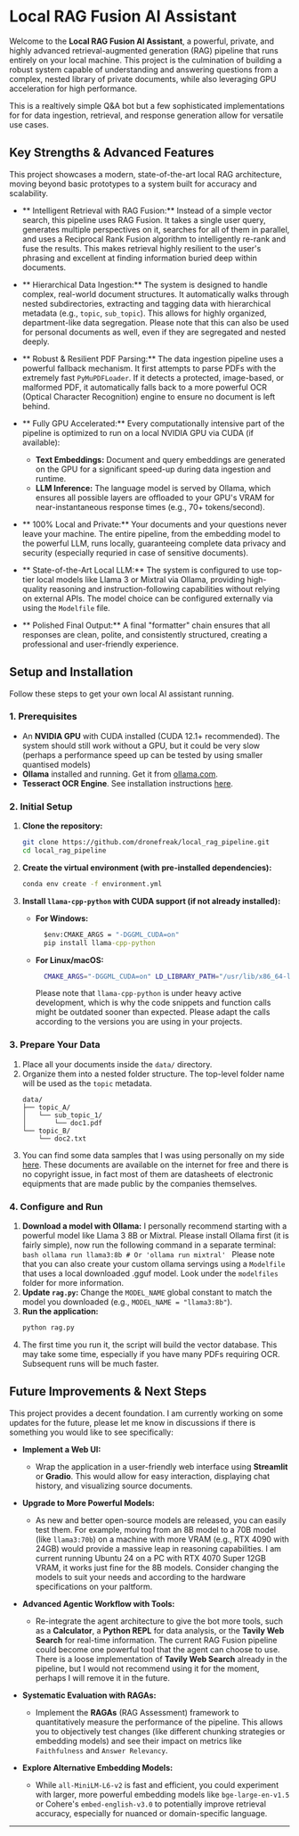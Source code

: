 # Local RAG Fusion AI Assistant

Welcome to the **Local RAG Fusion AI Assistant**, a powerful, private, and highly advanced retrieval-augmented generation (RAG) pipeline that runs entirely on your local machine. This project is the culmination of building a robust system capable of understanding and answering questions from a complex, nested library of private documents, while also leveraging GPU acceleration for high performance.

This is a realtively simple Q&A bot but a few sophisticated implementations for for data ingestion, retrieval, and response generation allow for versatile use cases.

## Key Strengths & Advanced Features

This project showcases a modern, state-of-the-art local RAG architecture, moving beyond basic prototypes to a system built for accuracy and scalability.

- ** Intelligent Retrieval with RAG Fusion:** Instead of a simple vector search, this pipeline uses RAG Fusion. It takes a single user query, generates multiple perspectives on it, searches for all of them in parallel, and uses a Reciprocal Rank Fusion algorithm to intelligently re-rank and fuse the results. This makes retrieval highly resilient to the user's phrasing and excellent at finding information buried deep within documents.

- ** Hierarchical Data Ingestion:** The system is designed to handle complex, real-world document structures. It automatically walks through nested subdirectories, extracting and tagging data with hierarchical metadata (e.g., `topic`, `sub_topic`). This allows for highly organized, department-like data segregation. Please note that this can also be used for personal documents as well, even if they are segregated and nested deeply.

- ** Robust & Resilient PDF Parsing:** The data ingestion pipeline uses a powerful fallback mechanism. It first attempts to parse PDFs with the extremely fast `PyMuPDFLoader`. If it detects a protected, image-based, or malformed PDF, it automatically falls back to a more powerful OCR (Optical Character Recognition) engine to ensure no document is left behind.

- ** Fully GPU Accelerated:** Every computationally intensive part of the pipeline is optimized to run on a local NVIDIA GPU via CUDA (if available):
  - **Text Embeddings:** Document and query embeddings are generated on the GPU for a significant speed-up during data ingestion and runtime.
  - **LLM Inference:** The language model is served by Ollama, which ensures all possible layers are offloaded to your GPU's VRAM for near-instantaneous response times (e.g., 70+ tokens/second).

- ** 100% Local and Private:** Your documents and your questions never leave your machine. The entire pipeline, from the embedding model to the powerful LLM, runs locally, guaranteeing complete data privacy and security (especially requried in case of sensitive documents).

- ** State-of-the-Art Local LLM:** The system is configured to use top-tier local models like Llama 3 or Mixtral via Ollama, providing high-quality reasoning and instruction-following capabilities without relying on external APIs. The model choice can be configured externally via using the `Modelfile` file.

- ** Polished Final Output:** A final "formatter" chain ensures that all responses are clean, polite, and consistently structured, creating a professional and user-friendly experience.

## Setup and Installation

Follow these steps to get your own local AI assistant running.

### 1. Prerequisites

- An **NVIDIA GPU** with CUDA installed (CUDA 12.1+ recommended). The system should still work without a GPU, but it could be very slow (perhaps a performance speed up can be tested by using smaller quantised models)
- **Ollama** installed and running. Get it from [ollama.com](https://ollama.com).
- **Tesseract OCR Engine**. See installation instructions [here](https://tesseract-ocr.github.io/tessdoc/Installation.html).

### 2. Initial Setup

1.  **Clone the repository:**
    ```bash
    git clone https://github.com/dronefreak/local_rag_pipeline.git
    cd local_rag_pipeline
    ```
2.  **Create the virtual environment (with pre-installed dependencies):**
    ```bash
    conda env create -f environment.yml
    ```
3.  **Install `llama-cpp-python` with CUDA support (if not already installed):**
    - **For Windows:**

      ```cmd
        $env:CMAKE_ARGS = "-DGGML_CUDA=on"
        pip install llama-cpp-python

      ```

    - **For Linux/macOS:**
      ```bash
        CMAKE_ARGS="-DGGML_CUDA=on" LD_LIBRARY_PATH="/usr/lib/x86_64-linux-gnu"  pip install llama-cpp-python
      ```
      Please note that `llama-cpp-python` is under heavy active development, which is why the code snippets and function calls might be outdated sooner than expected. Please adapt the calls according to the versions you are using in your projects.

### 3. Prepare Your Data

1.  Place all your documents inside the `data/` directory.
2.  Organize them into a nested folder structure. The top-level folder name will be used as the `topic` metadata.
    ```
    data/
    ├── topic_A/
    │   └── sub_topic_1/
    │       └── doc1.pdf
    └── topic_B/
        └── doc2.txt
    ```
3.  You can find some data samples that I was using personally on my side [here](https://drive.google.com/file/d/1BCb1tkgav3gC7F9MxZhCyVYfnjZzpA7s/view?usp=sharing). These documents are available on the internet for free and there is no copyright issue, in fact most of them are datasheets of electronic equipments that are made public by the companies themselves.

### 4. Configure and Run

1.  **Download a model with Ollama:** I personally recommend starting with a powerful model like Llama 3 8B or Mixtral. Please install Ollama first (it is fairly simple), now run the following command in a separate terminal:
    `bash
ollama run llama3:8b # Or 'ollama run mixtral'
`
    Please note that you can also create your custom ollama servings using a `Modelfile` that uses a local downloaded .gguf model. Look under the `modelfiles` folder for more information.
2.  **Update `rag.py`:** Change the `MODEL_NAME` global constant to match the model you downloaded (e.g., `MODEL_NAME = "llama3:8b"`).
3.  **Run the application:**
    ```bash
    python rag.py
    ```
4.  The first time you run it, the script will build the vector database. This may take some time, especially if you have many PDFs requiring OCR. Subsequent runs will be much faster.

## Future Improvements & Next Steps

This project provides a decent foundation. I am currently working on some updates for the future, please let me know in discussions if there is something you would like to see specifically:

- **Implement a Web UI:**
  - Wrap the application in a user-friendly web interface using **Streamlit** or **Gradio**. This would allow for easy interaction, displaying chat history, and visualizing source documents.

- **Upgrade to More Powerful Models:**
  - As new and better open-source models are released, you can easily test them. For example, moving from an 8B model to a 70B model (like `llama3:70b`) on a machine with more VRAM (e.g., RTX 4090 with 24GB) would provide a massive leap in reasoning capabilities. I am current running Ubuntu 24 on a PC with RTX 4070 Super 12GB VRAM, it works just fine for the 8B models. Consider changing the models to suit your needs and according to the hardware specifications on your paltform.

- **Advanced Agentic Workflow with Tools:**
  - Re-integrate the agent architecture to give the bot more tools, such as a **Calculator**, a **Python REPL** for data analysis, or the **Tavily Web Search** for real-time information. The current RAG Fusion pipeline could become one powerful tool that the agent can choose to use. There is a loose implementation of **Tavily Web Search** already in the pipeline, but I would not recommend using it for the moment, perhaps I will remove it in the future.

- **Systematic Evaluation with RAGAs:**
  - Implement the **RAGAs** (RAG Assessment) framework to quantitatively measure the performance of the pipeline. This allows you to objectively test changes (like different chunking strategies or embedding models) and see their impact on metrics like `Faithfulness` and `Answer Relevancy`.

- **Explore Alternative Embedding Models:**
  - While `all-MiniLM-L6-v2` is fast and efficient, you could experiment with larger, more powerful embedding models like `bge-large-en-v1.5` or Cohere's `embed-english-v3.0` to potentially improve retrieval accuracy, especially for nuanced or domain-specific language.

---
